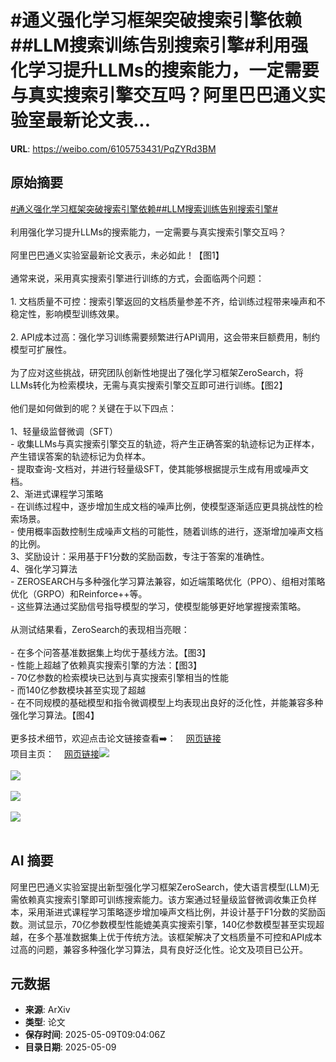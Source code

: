 # #通义强化学习框架突破搜索引擎依赖##LLM搜索训练告别搜索引擎#利用强化学习提升LLMs的搜索能力，一定需要与真实搜索引擎交互吗？阿里巴巴通义实验室最新论文表...

**URL**: https://weibo.com/6105753431/PqZYRd3BM

## 原始摘要

<a href="https://m.weibo.cn/search?containerid=231522type%3D1%26t%3D10%26q%3D%23%E9%80%9A%E4%B9%89%E5%BC%BA%E5%8C%96%E5%AD%A6%E4%B9%A0%E6%A1%86%E6%9E%B6%E7%AA%81%E7%A0%B4%E6%90%9C%E7%B4%A2%E5%BC%95%E6%93%8E%E4%BE%9D%E8%B5%96%23&amp;extparam=%23%E9%80%9A%E4%B9%89%E5%BC%BA%E5%8C%96%E5%AD%A6%E4%B9%A0%E6%A1%86%E6%9E%B6%E7%AA%81%E7%A0%B4%E6%90%9C%E7%B4%A2%E5%BC%95%E6%93%8E%E4%BE%9D%E8%B5%96%23" data-hide=""><span class="surl-text">#通义强化学习框架突破搜索引擎依赖#</span></a><a href="https://m.weibo.cn/search?containerid=231522type%3D1%26t%3D10%26q%3D%23LLM%E6%90%9C%E7%B4%A2%E8%AE%AD%E7%BB%83%E5%91%8A%E5%88%AB%E6%90%9C%E7%B4%A2%E5%BC%95%E6%93%8E%23&amp;extparam=%23LLM%E6%90%9C%E7%B4%A2%E8%AE%AD%E7%BB%83%E5%91%8A%E5%88%AB%E6%90%9C%E7%B4%A2%E5%BC%95%E6%93%8E%23" data-hide=""><span class="surl-text">#LLM搜索训练告别搜索引擎#</span></a><br><br>利用强化学习提升LLMs的搜索能力，一定需要与真实搜索引擎交互吗？<br><br>阿里巴巴通义实验室最新论文表示，未必如此！【图1】<br><br>通常来说，采用真实搜索引擎进行训练的方式，会面临两个问题：<br><br>1. 文档质量不可控：搜索引擎返回的文档质量参差不齐，给训练过程带来噪声和不稳定性，影响模型训练效果。<br><br>2. API成本过高：强化学习训练需要频繁进行API调用，这会带来巨额费用，制约模型可扩展性。<br><br>为了应对这些挑战，研究团队创新性地提出了强化学习框架ZeroSearch，将LLMs转化为检索模块，无需与真实搜索引擎交互即可进行训练。【图2】<br><br>他们是如何做到的呢？关键在于以下四点：<br><br>1、轻量级监督微调（SFT）<br>- 收集LLMs与真实搜索引擎交互的轨迹，将产生正确答案的轨迹标记为正样本，产生错误答案的轨迹标记为负样本。<br>- 提取查询-文档对，并进行轻量级SFT，使其能够根据提示生成有用或噪声文档。<br>2、渐进式课程学习策略<br>- 在训练过程中，逐步增加生成文档的噪声比例，使模型逐渐适应更具挑战性的检索场景。<br>- 使用概率函数控制生成噪声文档的可能性，随着训练的进行，逐渐增加噪声文档的比例。<br>3、奖励设计：采用基于F1分数的奖励函数，专注于答案的准确性。<br>4、强化学习算法<br>- ZEROSEARCH与多种强化学习算法兼容，如近端策略优化（PPO）、组相对策略优化（GRPO）和Reinforce++等。<br>- 这些算法通过奖励信号指导模型的学习，使模型能够更好地掌握搜索策略。<br><br>从测试结果看，ZeroSearch的表现相当亮眼：<br><br>- 在多个问答基准数据集上均优于基线方法。【图3】<br>- 性能上超越了依赖真实搜索引擎的方法：【图3】<br>  - 70亿参数的检索模块已达到与真实搜索引擎相当的性能<br>  - 而140亿参数模块甚至实现了超越<br>- 在不同规模的基础模型和指令微调模型上均表现出良好的泛化性，并能兼容多种强化学习算法。【图4】<br><br>更多技术细节，欢迎点击论文链接查看➡️：<a href="https://weibo.cn/sinaurl?u=https%3A%2F%2Farxiv.org%2Fpdf%2F2505.04588" data-hide=""><span class="url-icon"><img style="width: 1rem;height: 1rem" src="https://h5.sinaimg.cn/upload/2015/09/25/3/timeline_card_small_web_default.png" referrerpolicy="no-referrer"></span><span class="surl-text">网页链接</span></a><br>项目主页：<a href="https://weibo.cn/sinaurl?u=https%3A%2F%2Falibaba-nlp.github.io%2FZeroSearch%2F" data-hide=""><span class="url-icon"><img style="width: 1rem;height: 1rem" src="https://h5.sinaimg.cn/upload/2015/09/25/3/timeline_card_small_web_default.png" referrerpolicy="no-referrer"></span><span class="surl-text">网页链接</span></a><img style="" src="https://tvax4.sinaimg.cn/large/006Fd7o3gy1i1929fspx4j30uc0wgqfo.jpg" referrerpolicy="no-referrer"><br><br><img style="" src="https://tvax2.sinaimg.cn/large/006Fd7o3gy1i1929h2g5oj30q80dq0wn.jpg" referrerpolicy="no-referrer"><br><br><img style="" src="https://tvax3.sinaimg.cn/large/006Fd7o3gy1i1929lq4r1j30qm0rg7fp.jpg" referrerpolicy="no-referrer"><br><br><img style="" src="https://tvax2.sinaimg.cn/large/006Fd7o3gy1i1929kkbt6j30qm07iq7g.jpg" referrerpolicy="no-referrer"><br><br>

## AI 摘要

阿里巴巴通义实验室提出新型强化学习框架ZeroSearch，使大语言模型(LLM)无需依赖真实搜索引擎即可训练搜索能力。该方案通过轻量级监督微调收集正负样本，采用渐进式课程学习策略逐步增加噪声文档比例，并设计基于F1分数的奖励函数。测试显示，70亿参数模型性能媲美真实搜索引擎，140亿参数模型甚至实现超越，在多个基准数据集上优于传统方法。该框架解决了文档质量不可控和API成本过高的问题，兼容多种强化学习算法，具有良好泛化性。论文及项目已公开。

## 元数据

- **来源**: ArXiv
- **类型**: 论文
- **保存时间**: 2025-05-09T09:04:06Z
- **目录日期**: 2025-05-09
